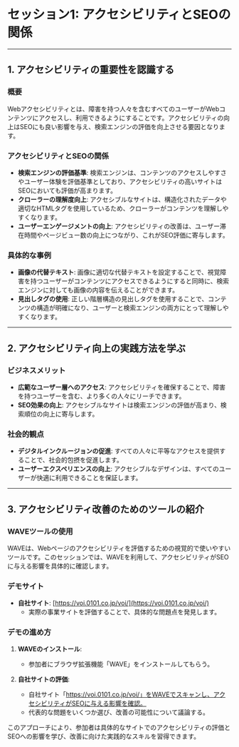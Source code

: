 ﻿# セッション1: アクセシビリティとSEOの関係

---

## 1. アクセシビリティの重要性を認識する

### 概要

Webアクセシビリティとは、障害を持つ人々を含むすべてのユーザーがWebコンテンツにアクセスし、利用できるようにすることです。アクセシビリティの向上はSEOにも良い影響を与え、検索エンジンの評価を向上させる要因となります。

### アクセシビリティとSEOの関係

- **検索エンジンの評価基準**: 検索エンジンは、コンテンツのアクセスしやすさやユーザー体験を評価基準としており、アクセシビリティの高いサイトはSEOにおいても評価が高まります。
- **クローラーの理解度向上**: アクセシブルなサイトは、構造化されたデータや適切なHTMLタグを使用しているため、クローラーがコンテンツを理解しやすくなります。
- **ユーザーエンゲージメントの向上**: アクセシビリティの改善は、ユーザー滞在時間やページビュー数の向上につながり、これがSEO評価に寄与します。

### 具体的な事例

- **画像の代替テキスト**: 画像に適切な代替テキストを設定することで、視覚障害を持つユーザーがコンテンツにアクセスできるようにすると同時に、検索エンジンに対しても画像の内容を伝えることができます。
- **見出しタグの使用**: 正しい階層構造の見出しタグを使用することで、コンテンツの構造が明確になり、ユーザーと検索エンジンの両方にとって理解しやすくなります。

---

## 2. アクセシビリティ向上の実践方法を学ぶ

### ビジネスメリット

- **広範なユーザー層へのアクセス**: アクセシビリティを確保することで、障害を持つユーザーを含む、より多くの人々にリーチできます。
- **SEO効果の向上**: アクセシブルなサイトは検索エンジンの評価が高まり、検索順位の向上に寄与します。

### 社会的観点

- **デジタルインクルージョンの促進**: すべての人々に平等なアクセスを提供することで、社会的包摂を促進します。
- **ユーザーエクスペリエンスの向上**: アクセシブルなデザインは、すべてのユーザーが快適に利用できることを保証します。

---

## 3. アクセシビリティ改善のためのツールの紹介

### WAVEツールの使用

WAVEは、Webページのアクセシビリティを評価するための視覚的で使いやすいツールです。このセッションでは、WAVEを利用して、アクセシビリティがSEOに与える影響を具体的に確認します。

### デモサイト
- **自社サイト**: [https://voi.0101.co.jp/voi/](https://voi.0101.co.jp/voi/)
  - 実際の事業サイトを評価することで、具体的な問題点を発見します。

### デモの進め方

1. **WAVEのインストール**:
   - 参加者にブラウザ拡張機能「WAVE」をインストールしてもらう。

2. **自社サイトの評価**:
   - 自社サイト「https://voi.0101.co.jp/voi/」をWAVEでスキャンし、アクセシビリティがSEOに与える影響を確認。
   - 代表的な問題をいくつか選び、改善の可能性について議論する。

このアプローチにより、参加者は具体的なサイトでのアクセシビリティの評価とSEOへの影響を学び、改善に向けた実践的なスキルを習得できます。
